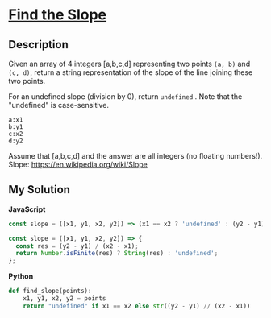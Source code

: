 # [Find the Slope](https://www.codewars.com/kata/55a75e2d0803fea18f00009d)

## Description

Given an array of 4 integers
[a,b,c,d] representing two points `(a, b)` and `(c, d)`, return a string representation of the slope of the line joining these two points.

For an undefined slope (division by 0), return `undefined` . Note that the "undefined" is case-sensitive.

```
a:x1
b:y1
c:x2
d:y2
```

Assume that [a,b,c,d] and the answer are all integers (no floating numbers!). Slope: https://en.wikipedia.org/wiki/Slope

## My Solution

**JavaScript**

```js
const slope = ([x1, y1, x2, y2]) => (x1 == x2 ? 'undefined' : (y2 - y1) / (x2 - x1) + '');
```

```js
const slope = ([x1, y1, x2, y2]) => {
  const res = (y2 - y1) / (x2 - x1);
  return Number.isFinite(res) ? String(res) : 'undefined';
};
```

**Python**

```py
def find_slope(points):
    x1, y1, x2, y2 = points
    return "undefined" if x1 == x2 else str((y2 - y1) // (x2 - x1))
```
